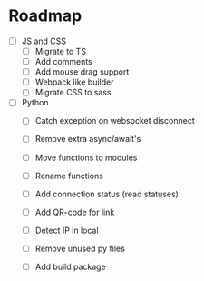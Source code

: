 # Roadmap

- [ ] JS and CSS
    - [ ] Migrate to TS
    - [ ] Add comments
    - [ ] Add mouse drag support
    - [ ] Webpack like builder
    - [ ] Migrate CSS to sass
- [ ] Python
    - [ ] Catch exception on websocket disconnect
    - [ ] Remove extra async/await's
    - [ ] Move functions to modules
    - [ ] Rename functions
    - [ ] Add connection status (read statuses)
    - [ ] Add QR-code for link
    - [ ] Detect IP in local
    - [ ] Remove unused py files
    - [ ] Add build package
     